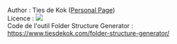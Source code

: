 Author : Ties de Kok (<a href="https://www.TiesdeKok.com">Personal Page</a>) <br />
Licence : <a href="https://opensource.org/licenses/MIT"><img src="https://img.shields.io/badge/license-MIT-blue.svg"></a> <br />
Code de l'outil Folder Structure Generator : https://www.tiesdekok.com/folder-structure-generator/